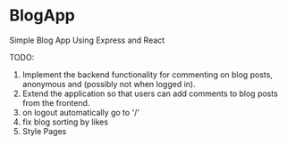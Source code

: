 # BlogApp
 Simple Blog App Using Express and React


TODO:
1. Implement the backend functionality for commenting on blog posts, anonymous and (possibly not when logged in).
2. Extend the application so that users can add comments to blog posts from the frontend.
3. on logout automatically go to '/'
4. fix blog sorting by likes
0. Style Pages